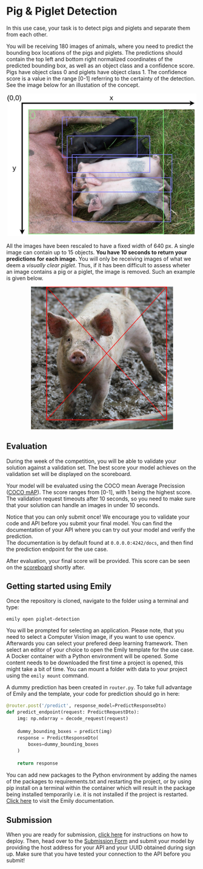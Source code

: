 # Pig & Piglet Detection
In this use case, your task is to detect pigs and piglets and separate them from each other. 

You will be receiving 180 images of animals, where you need to predict the bounding box locations of the pigs and piglets. The predictions should contain the top left and bottom right normalized coordinates of the predicted bounding box, as well as an object class and a confidence score. Pigs have object class 0 and piglets have object class 1. The confidence score is a value in the range [0-1] referring to the certainty of the detection. See the image below for an illustation of the concept.

<p align="center">
  <img src="../images/example2.jpg" width=500>
</p>

All the images have been rescaled to have a fixed width of 640 px. A single image can contain up to 15 objects. **You have 10 seconds to return your predictions for each image.**
You will only be receiving images of what we deem a *visually clear piglet*. Thus, if it has been difficult to assess wheter an image contains a pig or a piglet, the image is removed. Such an example is given below.
<p align="center">
  <img src="../images/removed_sample2.jpg" width=375>
</p>

## Evaluation
During the week of the competition, you will be able to validate your solution against a validation set. The best score your model achieves on the validation set will be displayed on the scoreboard.

Your model will be evaluated using the COCO mean Average Precission (<a href="https://jonathan-hui.medium.com/map-mean-average-precision-for-object-detection-45c121a31173">COCO mAP</a>). The score ranges from [0-1], with 1 being the highest score.
The validation request timeouts after 10 seconds, so you need to make sure that your solution can handle an images in under 10 seconds.

Notice that you can only submit once! We encourage you to validate your code and API before you submit your final model. You can find the documentation of your API where you can try out your model and verify the prediction. <br>
The documentation is by default found at `0.0.0.0:4242/docs`, and then find the prediction endpoint for the use case.

After evaluation, your final score will be provided. This score can be seen on the <a href="https://cases.dmiai.dk/">scoreboard</a> shortly after.


## Getting started using Emily
Once the repository is cloned, navigate to the folder using a terminal and type:
```
emily open piglet-detection
```
You will be prompted for selecting an application. Please note, that you need to select a Computer Vision image, if you want to use opencv. Afterwards you can select your prefered deep learning framework. Then select an editor of your choice to open the Emily template for the use case. A Docker container with a Python environment will be opened. Some content needs to be downloaded the first time a project is opened, this might take a bit of time. You can mount a folder with data to your project using the ```emily mount``` command.

A dummy prediction has been created in ```router.py```. To take full advantage of Emily and the template, your code for prediction should go in here:
```python
@router.post('/predict', response_model=PredictResponseDto)
def predict_endpoint(request: PredictRequestDto):
    img: np.ndarray = decode_request(request)

    dummy_bounding_boxes = predict(img)
    response = PredictResponseDto(
        boxes=dummy_bounding_boxes
    )

    return response
```
You can add new packages to the Python environment by adding the names of the packages to requirements.txt and restarting the project, or by using pip install on a terminal within the container which will result in the package being installed temporarily i.e. it is not installed if the project is restarted. <a href="https://emily.ambolt.io/docs/latest">Click here</a> to visit the Emily documentation.

## Submission
When you are ready for submission, <a href="https://emily.ambolt.io/docs/latest/cli/emily/deploy">click here</a> for instructions on how to deploy. Then, head over to the <a href="https://cases.dmiai.dk/pig-vs-piglet-detection">Submission Form</a> and submit your model by providing the host address for your API and your UUID obtained during sign up. Make sure that you have tested your connection to the API before you submit!<br>
